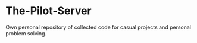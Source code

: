 # The-Pilot-Server
Own personal repository of collected code for casual projects and personal problem solving.
